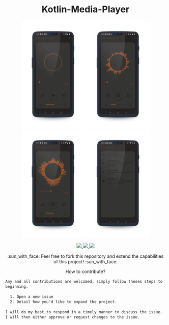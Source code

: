 
<h1 align="center">Kotlin-Media-Player</h1>

<p align="center">
  <img src="https://github.com/cerver1/Kotlin-Media-Player/blob/master/screen%201_Audio.png" width='200'>
  <img src="https://github.com/cerver1/Kotlin-Media-Player/blob/master/screen%202_Audio.png" width='200'>
  <img src="https://github.com/cerver1/Kotlin-Media-Player/blob/master/screen%203_Audio.png" width='200'>
  <img src="https://github.com/cerver1/Kotlin-Media-Player/blob/master/screen%204_Audio.png" width='200'>
</p>

<p align='center'>
  
  <a href="https://github.com/JetBrains/kotlin">
    <img src="https://img.shields.io/badge/built%20with-Kotlin-orange" />
  </a>
  
  <a href='https://github.com/cerver1'>
     <img  src='https://img.shields.io/badge/Coded%20By-Cerve%20-blue'/>
  </a>
  
  <a href='https://www.instagram.com/cerve.1/'>
     <img  src='https://img.shields.io/badge/Follow%20On-Cerve.1%20-red'/>
  </a>
  
</p>

<p align='center'>
  :sun_with_face: Feel free to fork this repository and extend the capabilities of this project! :sun_with_face:
</p>

<p align='center'>
  How to contribute?
</p>
<p align='center'>

    Any and all contributions are welcomed, simply follow theses steps to beginning.
    
      1. Open a new issue 
      2. Detail how you'd like to expand the project. 
      
    I will do my best to respond in a timely manner to discuss the issue. I will then either approve or request changes to the issue. 
    
</p>
